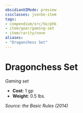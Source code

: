 ```yaml
---
obsidianUIMode: preview
cssclasses: json5e-item
tags:
- compendium/src/5e/phb
- item/gear/gaming-set
- item/rarity/none
aliases: 
- "Dragonchess Set"
---
```

# Dragonchess Set
*Gaming set*  

- **Cost**: 1 gp
- **Weight**: 0.5 lbs.

*Source: the Basic Rules (2014)*